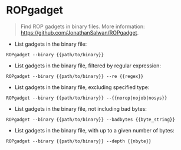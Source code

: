 # ROPgadget

> Find ROP gadgets in binary files.
> More information: <https://github.com/JonathanSalwan/ROPgadget>.

- List gadgets in the binary file:

`ROPgadget --binary {{path/to/binary}}`

- List gadgets in the binary file, filtered by regular expression:

`ROPgadget --binary {{path/to/binary}} --re {{regex}}`

- List gadgets in the binary file, excluding specified type:

`ROPgadget --binary {{path/to/binary}} --{{norop|nojob|nosys}}`

- List gadgets in the binary file, not including bad bytes:

`ROPgadget --binary {{path/to/binary}} --badbytes {{byte_string}}`

- List gadgets in the binary file, with up to a given number of bytes:

`ROPgadget --binary {{path/to/binary}} --depth {{nbyte}}`
